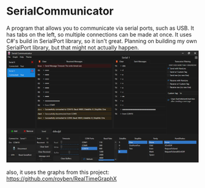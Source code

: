 # SerialCommunicator
A program that allows you to communicate via serial ports, such as USB. It has tabs on the left, 
so multiple connections can be made at once. It uses C#'s build in SerialPort library, so it isn't great. 
Planning on building my own SerialPort library, but that might not actually happen.
![](eee.png)

also, it uses the graphs from this project: https://github.com/royben/RealTimeGraphX
